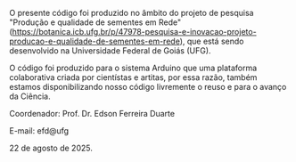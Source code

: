 O presente código foi produzido no âmbito do projeto de pesquisa "Produção e qualidade de sementes em Rede" (https://botanica.icb.ufg.br/p/47978-pesquisa-e-inovacao-projeto-producao-e-qualidade-de-sementes-em-rede), que está sendo desenvolvido na Universidade Federal de Goiás (UFG).

O código foi produzido para o sistema Arduino que uma plataforma colaborativa criada por cientístas e artitas, por essa razão, também estamos disponibilizando nosso código livremente o reuso e para o avanço da Ciência.

Coordenador: Prof. Dr. Edson Ferreira Duarte

E-mail: efd@ufg

22 de agosto de 2025.
